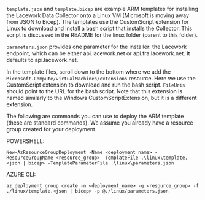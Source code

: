 `template.json` and `template.bicep` are example ARM templates for installing the Lacework Data Collector onto a Linux VM (Microsoft is moving away from JSON to Bicep).  The templates use the CustomScript extension for Linux to download and install a bash script that installs the Collector.  This script is discussed in the README for the linux folder (parent to this folder).

`parameters.json` provides one parameter for the installer: the Lacework endpoint, which can be either api.lacework.net or api.fra.lacework.net.  It defaults to api.lacework.net.

In the template files, scroll down to the bottom where we add the `Microsoft.Compute/virtualMachines/extensions` resource.  Here we use the CustomScript extension to download and run the bash script.  `FileUris` should point to the URL for the bash script.  Note that this extension is named similarly to the Windows CustomScriptExtension, but it is a different extension.

The following are commands you can use to deploy the ARM template (these are standard commands). We assume you already have a resource group created for your deployment.

POWERSHELL:
```
New-AzResourceGroupDeployment -Name <deployment_name> -ResourceGroupName <resource_group> -TemplateFile .\linux\template.<json | bicep> -TemplateParameterFile .\linux\parameters.json
```

AZURE CLI:
```
az deployment group create -n <deployment_name> -g <resource_group> -f ./linux/template.<json | bicep> -p @./linux/parameters.json
```
